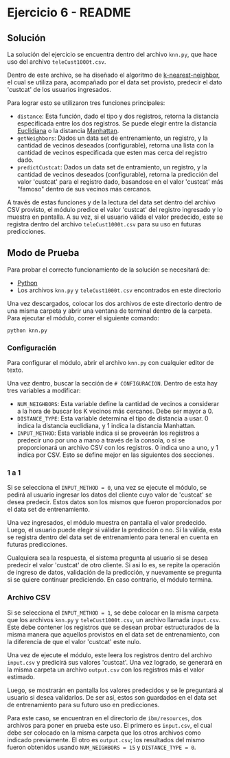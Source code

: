 # Ejercicio 6 - README

## Solución
La solución del ejercicio se encuentra dentro del archivo `knn.py`, que hace uso del archivo `teleCust1000t.csv`.

Dentro de este archivo, se ha diseñado el algoritmo de [k-nearest-neighbor](https://es.wikipedia.org/wiki/K_vecinos_m%C3%A1s_pr%C3%B3ximos), el cual se utiliza para, acompañado por el data set provisto, predecir el dato 'custcat' de los usuarios ingresados.

Para lograr esto se utilizaron tres funciones principales:
- `distance`: Esta función, dado el tipo y dos registros, retorna la distancia especificada entre los dos registros. Se puede elegir entre la distancia [Euclidiana](https://es.wikipedia.org/wiki/Distancia_euclidiana) o la distancia [Manhattan](https://es.wikipedia.org/wiki/Geometr%C3%ADa_del_taxista).
- `getNeighbors`: Dados un data set de entrenamiento, un registro, y la cantidad de vecinos deseados (configurable), retorna una lista con la cantidad de vecinos especificada que esten mas cerca del registro dado.
- `predictCustcat`: Dados un data set de entramiento, un registro, y la cantidad de vecinos deseados (configurable), retorna la predicción del valor 'custcat' para el registro dado, basandose en el valor 'custcat' más "famoso" dentro de sus vecinos más cercanos.

A través de estas funciones y de la lectura del data set dentro del archivo CSV provisto, el módulo predice el valor 'custcat' del registro ingresado y lo muestra en pantalla. A su vez, si el usuario válida el valor predecido, este se registra dentro del archivo `teleCust1000t.csv` para su uso en futuras predicciones. 

## Modo de Prueba
Para probar el correcto funcionamiento de la solución se necesitará de:
- [Python](https://www.python.org/downloads/)
- Los archivos `knn.py` y `teleCust1000t.csv` encontrados en este directorio

Una vez descargados, colocar los dos archivos de este directorio dentro de una misma carpeta y abrir una ventana de terminal dentro de la carpeta. Para ejecutar el módulo, correr el siguiente comando:
```
python knn.py
```

### Configuración
Para configurar el módulo, abrir el archivo `knn.py` con cualquier editor de texto.

Una vez dentro, buscar la sección de `# CONFIGURACION`. Dentro de esta hay tres variables a modificar:
- `NUM_NEIGHBORS`: Esta variable define la cantidad de vecinos a considerar a la hora de buscar los K vecinos más cercanos. Debe ser mayor a 0.
- `DISTANCE_TYPE`: Esta variable determina el tipo de distancia a usar. 0 indica la distancia euclidiana, y 1 indica la distancia Manhattan.
- `INPUT_METHOD`: Esta variable indica si se proveerán los registros a predecir uno por uno a mano a través de la consola, o si se proporcionará un archivo CSV con los registros. 0 indica uno a uno, y 1 indica por CSV. Esto se define mejor en las siguientes dos secciones.

### 1 a 1
Si se selecciona el `INPUT_METHOD = 0`, una vez se ejecute el módulo, se pedirá al usuario ingresar los datos del cliente cuyo valor de 'custcat' se desea predecir. Estos datos son los mismos que fueron proporcionados por el data set de entrenamiento. 

Una vez ingresados, el módulo muestra en pantalla el valor predecido. Luego, el usuario puede elegir si válidar la predicción o no. Si la válida, esta se registra dentro del data set de entrenamiento para teneral en cuenta en futuras predicciones.

Cualquiera sea la respuesta, el sistema pregunta al usuario si se desea predecir el valor 'custcat' de otro cliente. Si asi lo es, se repite la operación de ingreso de datos, validación de la predicción, y nuevamente se pregunta si se quiere continuar prediciendo. En caso contrario, el módulo termina.

### Archivo CSV
Si se selecciona el `INPUT_METHOD = 1`, se debe colocar en la misma carpeta que los archivos `knn.py` y `teleCust1000t.csv`, un archivo llamada `input.csv`. Este debe contener los registros que se desean probar estructurados de la misma manera que aquellos provistos en el data set de entrenamiento, con la diferencia de que el valor 'custcat' este nulo.

Una vez de ejecute el módulo, este leera los registros dentro del archivo `input.csv` y predicirá sus valores 'custcat'. Una vez logrado, se generará en la misma carpeta un archivo `output.csv` con los registros más el valor estimado. 

Luego, se mostrarán en pantalla los valores predecidos y se le preguntará al usuario si desea validarlos. De ser así, estos son guardados en el data set de entrenamiento para su futuro uso en predicciones.

Para este caso, se encuentran en el directorio de `ibm/resources`, dos archivos para poner en prueba este uso. El primero es `input.csv`, el cual debe ser colocado en la misma carpeta que los otros archivos como indicado previamente. El otro es `output.csv`; los resultados del mismo fueron obtenidos usando `NUM_NEIGHBORS = 15` y `DISTANCE_TYPE = 0`.
